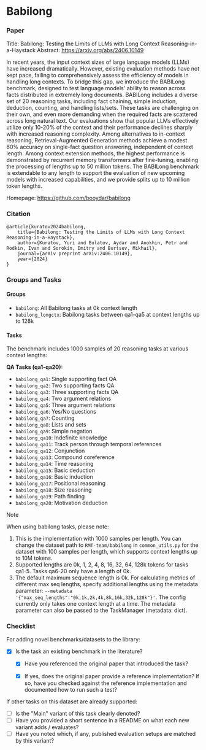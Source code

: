 # Babilong

### Paper

Title: Babilong: Testing the Limits of LLMs with Long Context Reasoning-in-a-Haystack
Abstract: https://arxiv.org/abs/2406.10149

In recent years, the input context sizes of large language models (LLMs) have increased dramatically. However, existing evaluation methods have not kept pace, failing to comprehensively assess the efficiency of models in handling long contexts. To bridge this gap, we introduce the BABILong benchmark, designed to test language models' ability to reason across facts distributed in extremely long documents. BABILong includes a diverse set of 20 reasoning tasks, including fact chaining, simple induction, deduction, counting, and handling lists/sets. These tasks are challenging on their own, and even more demanding when the required facts are scattered across long natural text. Our evaluations show that popular LLMs effectively utilize only 10-20\% of the context and their performance declines sharply with increased reasoning complexity. Among alternatives to in-context reasoning, Retrieval-Augmented Generation methods achieve a modest 60\% accuracy on single-fact question answering, independent of context length. Among context extension methods, the highest performance is demonstrated by recurrent memory transformers after fine-tuning, enabling the processing of lengths up to 50 million tokens. The BABILong benchmark is extendable to any length to support the evaluation of new upcoming models with increased capabilities, and we provide splits up to 10 million token lengths.

Homepage: https://github.com/booydar/babilong

### Citation

```
@article{kuratov2024babilong,
    title={Babilong: Testing the Limits of LLMs with Long Context Reasoning-in-a-Haystack},
    author={Kuratov, Yuri and Bulatov, Aydar and Anokhin, Petr and Rodkin, Ivan and Sorokin, Dmitry and Burtsev, Mikhail},
    journal={arXiv preprint arXiv:2406.10149},
    year={2024}
}
```

### Groups and Tasks

#### Groups

* `babilong`: All Babilong tasks at 0k context length
* `babilong_longctx`: Babilong tasks between qa1-qa5 at context lengths up to 128k


#### Tasks

The benchmark includes 1000 samples of 20 reasoning tasks at various context lengths:

**QA Tasks (qa1-qa20):**
* `babilong_qa1`: Single supporting fact QA
* `babilong_qa2`: Two supporting facts QA
* `babilong_qa3`: Three supporting facts QA
* `babilong_qa4`: Two argument relations
* `babilong_qa5`: Three argument relations
* `babilong_qa6`: Yes/No questions
* `babilong_qa7`: Counting
* `babilong_qa8`: Lists and sets
* `babilong_qa9`: Simple negation
* `babilong_qa10`: Indefinite knowledge
* `babilong_qa11`: Track person through temporal references
* `babilong_qa12`: Conjunction
* `babilong_qa13`: Compound coreference
* `babilong_qa14`: Time reasoning
* `babilong_qa15`: Basic deduction
* `babilong_qa16`: Basic induction
* `babilong_qa17`: Positional reasoning
* `babilong_qa18`: Size reasoning
* `babilong_qa19`: Path finding
* `babilong_qa20`: Motivation deduction

> [!NOTE]
> When using babilong tasks, please note:
> 1. This is the implementation with 1000 samples per length. You can change the dataset path to `RMT-team/babilong` in `common_utils.py` for the dataset with 100 samples per length, which supports context lengths up to 10M tokens.
> 2. Supported lengths are 0k, 1, 2, 4, 8, 16, 32, 64, 128k tokens for tasks qa1-5. Tasks qa6-20 only have a length of 0k.
> 3. The default maximum sequence length is 0k. For calculating metrics of different max seq lengths, specify additional lengths using the metadata parameter:
>   `--metadata '{"max_seq_lengths":"0k,1k,2k,4k,8k,16k,32k,128k"}'`. The config currently only takes one context length at a time. The metadata parameter can also be passed to the TaskManager (metadata: dict).


### Checklist

For adding novel benchmarks/datasets to the library:
* [x] Is the task an existing benchmark in the literature?
  * [x] Have you referenced the original paper that introduced the task?
  * [x] If yes, does the original paper provide a reference implementation? If so, have you checked against the reference implementation and documented how to run such a test?


If other tasks on this dataset are already supported:
* [ ] Is the "Main" variant of this task clearly denoted?
* [ ] Have you provided a short sentence in a README on what each new variant adds / evaluates?
* [ ] Have you noted which, if any, published evaluation setups are matched by this variant?

